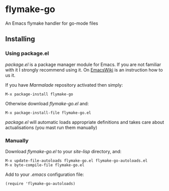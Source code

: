 # flymake-go

An Emacs flymake handler for go-mode files


## Installing

### Using package.el

*package.el* is a package manager module for Emacs. If you are not familiar with it I strongly
recommend using it. On [EmacsWiki](http://emacswiki.org/emacs/ELPA) is an instruction how to us it.

If you have *Marmalade* repository activated then simply:

    M-x package-install flymake-go

Otherwise download *flymake-go.el* and:

    M-x package-install-file flymake-go.el

*package.el* will automatic loads appropriate definitions and takes care about actualisations
(you mast run them manually)

### Manually

Download *flymake-go.el* to your *site-lisp* directory, and:

    M-x update-file-autoloads flymake-go.el flymake-go-autoloads.el
    M-x byte-compile-file flymake-go.el

Add to your *.emacs* configuration file:

    (require 'flymake-go-autoloads)
